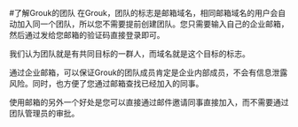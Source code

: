 #了解Grouk的团队
在Grouk，团队的标志是邮箱域名，相同邮箱域名的用户会自动加入同一个团队，所以您不需要提前创建团队。您只需要输入自己的企业邮箱，然后通过发给您邮箱的验证码直接登录即可。

我们认为团队就是有共同目标的一群人，而域名就是这个目标的标志。

通过企业邮箱，可以保证Grouk的团队成员肯定是企业内部成员，不会有信息泄露风险。同时，也方便了您通过邮箱查找已经加入的同事。

使用邮箱的另外一个好处是您可以直接通过邮件邀请同事直接加入，而不需要通过团队管理员的审批。